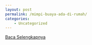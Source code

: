 ```yaml
---
layout: post
permalink: /mimpi-buaya-ada-di-rumah/
categories:
    - Uncategorized
---
```


[Baca Selengkapnya](/10)